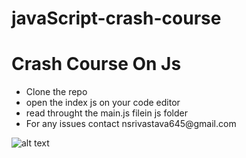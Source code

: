 # javaScript-crash-course
<h1>Crash Course On Js</h1>
<ul>
    <li>Clone the repo</li>
    <li>open the index js on your code editor</li>
    <li> read throught the main.js filein js folder</li>
    <li>For any issues contact nsrivastava645@gmail.com</li>
</ul>


![alt text](https://i.ibb.co/X4bHN5J/Screenshot-190.png)